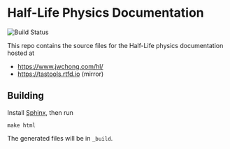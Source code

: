 # Half-Life Physics Documentation

![Build Status](https://readthedocs.org/projects/tastools/badge/?version=latest)

This repo contains the source files for the Half-Life physics documentation hosted at

* https://www.jwchong.com/hl/
* https://tastools.rtfd.io (mirror)

## Building

Install [Sphinx](http://www.sphinx-doc.org), then run

    make html

The generated files will be in `_build`.
